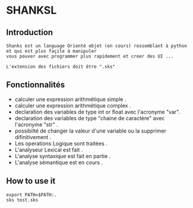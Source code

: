 # SHANKSL

## Introduction
 
    Shanks est un language Orienté objet (en cours) ressemblant à python et qui est plus façile à manipuler
    vous pouver avec programmer plus rapidement et creer des UI ...

    L'extension des fichiers doit être ".sks"
## Fonctionnalités

- calculer une expression arithmétique simple .
- calculer une expression arithmétique complex .
- declaration des variables de type int or float avec l'acronyme "var".
- declaration des variables de type "chaine de caractère" avec l'acronyme "str" .
- possibilté de changer la valeur d'une variable ou la supprimer difinitivement .
- Les operations Logique sont traitées .
- L'analyseur Lexical est fait .
- L'analyse syntaxique est fait en partie .
- L'analyse sémantique est en cours .

## How to use it

```
export PATH=$PATH:.
sks test.sks
```
